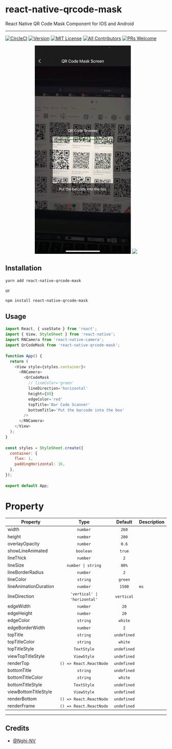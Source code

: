 # react-native-qrcode-mask

React Native QR Code Mask Component for IOS and Android

---

[![CircleCI](https://circleci.com/gh/nghinv-software/react-native-qrcode-mask.svg?style=svg)](https://circleci.com/gh/nghinv-software/react-native-qrcode-mask)
[![Version][version-badge]][package]
[![MIT License][license-badge]][license]
[![All Contributors][all-contributors-badge]][all-contributors]
[![PRs Welcome][prs-welcome-badge]][prs-welcome]

<p align="center">
<img src="https://github.com/Nghi-NV/assets/blob/main/qrcode_mask1.GIF?raw=true" width="300"/>
<img src="https://github.com/Nghi-NV/assets/blob/main/qrcode_mask2.GIF?raw=true" width="300"/>
</p>

## Installation

```sh
yarn add react-native-qrcode-mask
```

or 

```sh
npm install react-native-qrcode-mask
```

## Usage

```js
import React, { useState } from 'react';
import { View, StyleSheet } from 'react-native';
import RNCamera from 'react-native-camera';
import QrCodeMask from 'react-native-qrcode-mask';

function App() {
  return (
    <View style={styles.container}>
      <RNCamera>
        <QrCodeMask
          // lineColor='green'
          lineDirection='horizontal'
          height={80}
          edgeColor='red'
          topTitle='Bar Code Scanner'
          bottomTitle='Put the barcode into the box'
        />
      </RNCamera>
    </View>
  );
}

const styles = StyleSheet.create({
  container: {
    flex: 1,
    paddingHorizontal: 16,
  },
});

export default App;
```

# Property

| Property | Type | Default | Description |
|----------|:----:|:-------:|-------------|
| width | `number` | `260` |  |
| height | `number` | `200` |  |
| overlayOpacity | `number` | `0.6` |  |
| showLineAnimated | `boolean` | `true` |  |
| lineThick | `number` | `2` |  |
| lineSize | `number \| string` | `80%` |  |
| lineBorderRadius | `number` | `2` |  |
| lineColor | `string` | `green` |  |
| lineAnimationDuration | `number` | `1500` | `ms` |
| lineDirection | `'vertical' \| 'horizontal'` | `vertical` |  |
| edgeWidth | `number` | `20` |  |
| edgeHeight | `number` | `20` |  |
| edgeColor | `string` | `white` |  |
| edgeBorderWidth | `number` | `2` |  |
| topTitle | `string` | `undefined` |  |
| topTitleColor | `string` | `white` |  |
| topTitleStyle | `TextStyle` | `undefined` |  |
| viewTopTitleStyle | `ViewStyle` | `undefined` |  |
| renderTop | `() => React.ReactNode` | `undefined` |  |
| bottomTitle | `string` | `undefined` |  |
| bottomTitleColor | `string` | `white` |  |
| bottomTitleStyle | `TextStyle` | `undefined` |  |
| viewBottomTitleStyle | `ViewStyle` | `undefined` |  |
| renderBottom | `() => React.ReactNode` | `undefined` |  |
| renderFrame | `() => React.ReactNode` | `undefined` |  |


---
## Credits


- [@Nghi-NV](https://github.com/Nghi-NV)


[version-badge]: https://img.shields.io/npm/v/react-native-qrcode-mask.svg?style=flat-square
[package]: https://www.npmjs.com/package/react-native-qrcode-mask
[license-badge]: https://img.shields.io/npm/l/react-native-qrcode-mask.svg?style=flat-square
[license]: https://opensource.org/licenses/MIT
[all-contributors-badge]: https://img.shields.io/badge/all_contributors-1-orange.svg?style=flat-square
[all-contributors]: #contributors
[prs-welcome-badge]: https://img.shields.io/badge/PRs-welcome-brightgreen.svg?style=flat-square
[prs-welcome]: http://makeapullrequest.com

